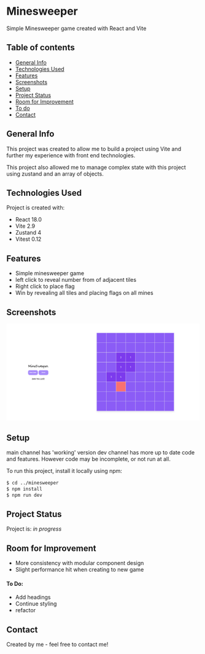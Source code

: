 # Minesweeper

Simple Minesweeper game created with React and Vite

## Table of contents

- [General Info](#general-info)
- [Technologies Used](#technologies-used)
- [Features](#features)
- [Screenshots](#screenshots)
- [Setup](#setup)
- [Project Status](#project-status)
- [Room for Improvement](#room-for-improvement)
- [To do](#to-do)
- [Contact](#contact)

## General Info

This project was created to allow me to build a project using Vite and further my experience with front end technologies.

This project also allowed me to manage complex state with this project using zustand and an array of objects.

## Technologies Used

Project is created with:

- React 18.0
- Vite 2.9
- Zustand 4
- Vitest 0.12

## Features

- Simple minesweeper game
- left click to reveal number from of adjacent tiles
- Right click to place flag
- Win by revealing all tiles and placing flags on all mines

## Screenshots

![Minesweeper](./readme/minesweeper-example.png)

## Setup

main channel has 'working' version
dev channel has more up to date code and features. However code may be incomplete, or not run at all.

To run this project, install it locally using npm:

```
$ cd ../minesweeper
$ npm install
$ npm run dev
```

## Project Status

Project is: _in progress_

## Room for Improvement

- More consistency with modular component design
- Slight performance hit when creating to new game

#### To Do:

- Add headings
- Continue styling
- refactor

## Contact

Created by me - feel free to contact me!
